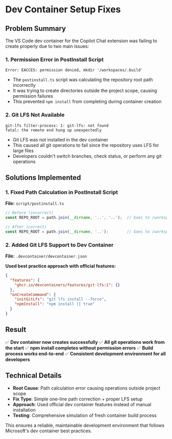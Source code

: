 # Dev Container Setup Fixes

## Problem Summary

The VS Code dev container for the Copilot Chat extension was failing to create properly due to two main issues:

### 1. **Permission Error in PostInstall Script**
```
Error: EACCES: permission denied, mkdir '/workspaces/.build'
```
- The `postinstall.ts` script was calculating the repository root path incorrectly
- It was trying to create directories outside the project scope, causing permission failures
- This prevented `npm install` from completing during container creation

### 2. **Git LFS Not Available**
```
git-lfs filter-process: 1: git-lfs: not found
fatal: the remote end hung up unexpectedly
```
- Git LFS was not installed in the dev container
- This caused all git operations to fail since the repository uses LFS for large files
- Developers couldn't switch branches, check status, or perform any git operations

## Solutions Implemented

### 1. **Fixed Path Calculation in PostInstall Script**
**File:** `script/postinstall.ts`
```typescript
// Before (incorrect)
const REPO_ROOT = path.join(__dirname, '..', '..');  // Goes to /workspaces

// After (correct)
const REPO_ROOT = path.join(__dirname, '..');        // Goes to /workspaces/vscode-copilot-chat
```

### 2. **Added Git LFS Support to Dev Container**
**File:** `.devcontainer/devcontainer.json`

**Used best practice approach with official features:**
```json
{
  "features": {
    "ghcr.io/devcontainers/features/git-lfs:1": {}
  },
  "onCreateCommand": {
    "initGitLfs": "git lfs install --force",
    "npmInstall": "npm install || true"
  }
}
```

## Result

✅ **Dev container now creates successfully**
✅ **All git operations work from the start**
✅ **npm install completes without permission errors**
✅ **Build process works end-to-end**
✅ **Consistent development environment for all developers**

## Technical Details

- **Root Cause**: Path calculation error causing operations outside project scope
- **Fix Type**: Simple one-line path correction + proper LFS setup
- **Approach**: Used official dev container features instead of manual installation
- **Testing**: Comprehensive simulation of fresh container build process

This ensures a reliable, maintainable development environment that follows Microsoft's dev container best practices.
